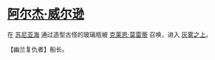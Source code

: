 # [阿尔杰·威尔逊](../人物/阿尔杰·威尔逊.md)

在 [苏尼亚海](../地区/苏尼亚海.md) 通过造型古怪的玻璃瓶被 [克莱恩·莫雷蒂](../人物/克莱恩·莫雷蒂.md) 召唤，进入 [灰雾之上](../特殊地点/灰雾之上.md)。

【幽兰复仇者】船长。
